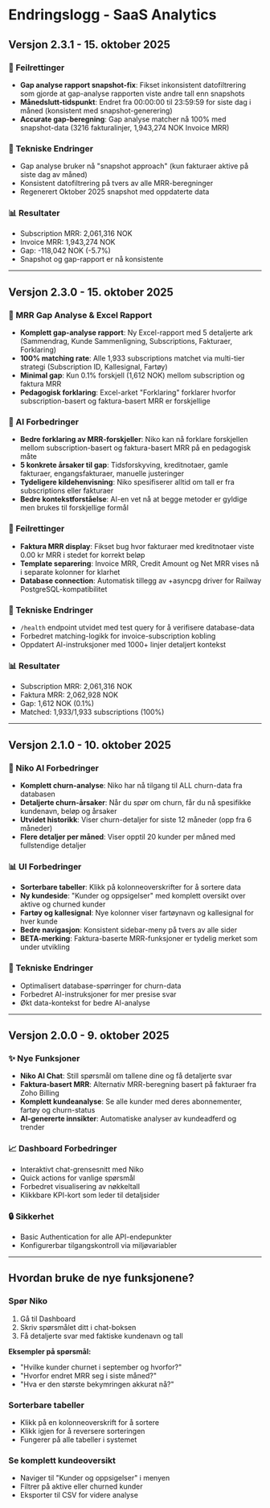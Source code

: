 # Endringslogg - SaaS Analytics

## Versjon 2.3.1 - 15. oktober 2025

### 🐛 Feilrettinger
- **Gap analyse rapport snapshot-fix**: Fikset inkonsistent datofiltrering som gjorde at gap-analyse rapporten viste andre tall enn snapshots
- **Månedslutt-tidspunkt**: Endret fra 00:00:00 til 23:59:59 for siste dag i måned (konsistent med snapshot-generering)
- **Accurate gap-beregning**: Gap analyse matcher nå 100% med snapshot-data (3216 fakturalinjer, 1,943,274 NOK Invoice MRR)

### 🔧 Tekniske Endringer
- Gap analyse bruker nå "snapshot approach" (kun fakturaer aktive på siste dag av måned)
- Konsistent datofiltrering på tvers av alle MRR-beregninger
- Regenerert Oktober 2025 snapshot med oppdaterte data

### 📊 Resultater
- Subscription MRR: 2,061,316 NOK
- Invoice MRR: 1,943,274 NOK
- Gap: -118,042 NOK (-5.7%)
- Snapshot og gap-rapport er nå konsistente

---

## Versjon 2.3.0 - 15. oktober 2025

### 🎯 MRR Gap Analyse & Excel Rapport
- **Komplett gap-analyse rapport**: Ny Excel-rapport med 5 detaljerte ark (Sammendrag, Kunde Sammenligning, Subscriptions, Fakturaer, Forklaring)
- **100% matching rate**: Alle 1,933 subscriptions matchet via multi-tier strategi (Subscription ID, Kallesignal, Fartøy)
- **Minimal gap**: Kun 0.1% forskjell (1,612 NOK) mellom subscription og faktura MRR
- **Pedagogisk forklaring**: Excel-arket "Forklaring" forklarer hvorfor subscription-basert og faktura-basert MRR er forskjellige

### 🤖 AI Forbedringer
- **Bedre forklaring av MRR-forskjeller**: Niko kan nå forklare forskjellen mellom subscription-basert og faktura-basert MRR på en pedagogisk måte
- **5 konkrete årsaker til gap**: Tidsforskyving, kreditnotaer, gamle fakturaer, engangsfakturaer, manuelle justeringer
- **Tydeligere kildehenvisning**: Niko spesifiserer alltid om tall er fra subscriptions eller fakturaer
- **Bedre kontekstforståelse**: AI-en vet nå at begge metoder er gyldige men brukes til forskjellige formål

### 🐛 Feilrettinger
- **Faktura MRR display**: Fikset bug hvor fakturaer med kreditnotaer viste 0.00 kr MRR i stedet for korrekt beløp
- **Template separering**: Invoice MRR, Credit Amount og Net MRR vises nå i separate kolonner for klarhet
- **Database connection**: Automatisk tillegg av +asyncpg driver for Railway PostgreSQL-kompatibilitet

### 🔧 Tekniske Endringer
- `/health` endpoint utvidet med test query for å verifisere database-data
- Forbedret matching-logikk for invoice-subscription kobling
- Oppdatert AI-instruksjoner med 1000+ linjer detaljert kontekst

### 📊 Resultater
- Subscription MRR: 2,061,316 NOK
- Faktura MRR: 2,062,928 NOK
- Gap: 1,612 NOK (0.1%)
- Matched: 1,933/1,933 subscriptions (100%)

---

## Versjon 2.1.0 - 10. oktober 2025

### 🎯 Niko AI Forbedringer
- **Komplett churn-analyse**: Niko har nå tilgang til ALL churn-data fra databasen
- **Detaljerte churn-årsaker**: Når du spør om churn, får du nå spesifikke kundenavn, beløp og årsaker
- **Utvidet historikk**: Viser churn-detaljer for siste 12 måneder (opp fra 6 måneder)
- **Flere detaljer per måned**: Viser opptil 20 kunder per måned med fullstendige detaljer

### 📊 UI Forbedringer
- **Sorterbare tabeller**: Klikk på kolonneoverskrifter for å sortere data
- **Ny kundeside**: "Kunder og oppsigelser" med komplett oversikt over aktive og churned kunder
- **Fartøy og kallesignal**: Nye kolonner viser fartøynavn og kallesignal for hver kunde
- **Bedre navigasjon**: Konsistent sidebar-meny på tvers av alle sider
- **BETA-merking**: Faktura-baserte MRR-funksjoner er tydelig merket som under utvikling

### 🔧 Tekniske Endringer
- Optimalisert database-spørringer for churn-data
- Forbedret AI-instruksjoner for mer presise svar
- Økt data-kontekst for bedre AI-analyse

---

## Versjon 2.0.0 - 9. oktober 2025

### ✨ Nye Funksjoner
- **Niko AI Chat**: Still spørsmål om tallene dine og få detaljerte svar
- **Faktura-basert MRR**: Alternativ MRR-beregning basert på fakturaer fra Zoho Billing
- **Komplett kundeanalyse**: Se alle kunder med deres abonnementer, fartøy og churn-status
- **AI-genererte innsikter**: Automatiske analyser av kundeadferd og trender

### 📈 Dashboard Forbedringer
- Interaktivt chat-grensesnitt med Niko
- Quick actions for vanlige spørsmål
- Forbedret visualisering av nøkkeltall
- Klikkbare KPI-kort som leder til detaljsider

### 🔒 Sikkerhet
- Basic Authentication for alle API-endepunkter
- Konfigurerbar tilgangskontroll via miljøvariabler

---

## Hvordan bruke de nye funksjonene?

### Spør Niko
1. Gå til Dashboard
2. Skriv spørsmålet ditt i chat-boksen
3. Få detaljerte svar med faktiske kundenavn og tall

**Eksempler på spørsmål:**
- "Hvilke kunder churnet i september og hvorfor?"
- "Hvorfor endret MRR seg i siste måned?"
- "Hva er den største bekymringen akkurat nå?"

### Sorterbare tabeller
- Klikk på en kolonneoverskrift for å sortere
- Klikk igjen for å reversere sorteringen
- Fungerer på alle tabeller i systemet

### Se komplett kundeoversikt
- Naviger til "Kunder og oppsigelser" i menyen
- Filtrer på aktive eller churned kunder
- Eksporter til CSV for videre analyse
